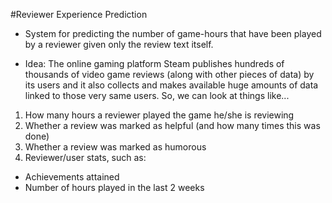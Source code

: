#Reviewer Experience Prediction

- System for predicting the number of game-hours that have been played by a reviewer given only the review text itself.

- Idea: The online gaming platform Steam publishes hundreds of thousands of video game reviews (along with other pieces of data) by its users and it also collects and makes available huge amounts of data linked to those very same users. So, we can look at things like...
1. How many hours a reviewer played the game he/she is reviewing
2. Whether a review was marked as helpful (and how many times this was done)
3. Whether a review was marked as humorous
4. Reviewer/user stats, such as:
  - Achievements attained
  - Number of hours played in the last 2 weeks